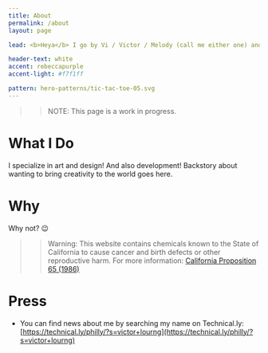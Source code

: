 ```yaml
---
title: About
permalink: /about
layout: page

lead: <b>Heya</b> I go by Vi / Victor / Melody (call me either one) and I use they/them pronouns.

header-text: white
accent: rebeccapurple
accent-light: #f7f1ff

pattern: hero-patterns/tic-tac-toe-05.svg
---
```


> > NOTE: This page is a work in progress.

# What I Do

I specialize in art and design! And also development! Backstory about wanting to bring creativity to the world goes here.

# Why

Why not? :wink:

> > Warning: This website contains chemicals known to the State of California to cause cancer and birth defects or other reproductive harm. For more information: <a href="https://en.wikipedia.org/wiki/California_Proposition_65_(1986)?oldformat=true" target="_blank">California Proposition 65 (1986)</a>

# Press

- You can find news about me by searching my name on Technical.ly: <br> [https://technical.ly/philly/?s=victor+lourng](https://technical.ly/philly/?s=victor+lourng)
